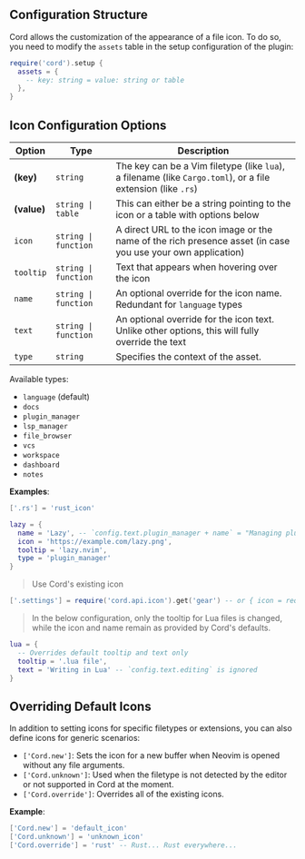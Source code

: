 ## Configuration Structure

Cord allows the customization of the appearance of a file icon. To do so, you need to modify the `assets` table in the setup configuration of the plugin:

```lua
require('cord').setup {
  assets = {
    -- key: string = value: string or table
  },
}
```

## Icon Configuration Options

| Option      | Type                  | Description                                                                                                  |
| ----------- | --------------------- | ------------------------------------------------------------------------------------------------------------ |
| **(key)**   | `string`              | The key can be a Vim filetype (like `lua`), a filename (like `Cargo.toml`), or a file extension (like `.rs`) |
| **(value)** | `string \| table`     | This can either be a string pointing to the icon or a table with options below                               |
| `icon`      | `string \| function ` | A direct URL to the icon image or the name of the rich presence asset (in case you use your own application) |
| `tooltip`   | `string \| function`  | Text that appears when hovering over the icon                                                                |
| `name`      | `string \| function`  | An optional override for the icon name. Redundant for `language` types                                       |
| `text`      | `string \| function`  | An optional override for the icon text. Unlike other options, this will fully override the text              |
| `type`      | `string`              | Specifies the context of the asset.                                                                          |

Available types:
- `language` (default)
- `docs`
- `plugin_manager`
- `lsp_manager`
- `file_browser`
- `vcs`
- `workspace`
- `dashboard`
- `notes`

**Examples**:
```lua
['.rs'] = 'rust_icon'
```
```lua
lazy = {
  name = 'Lazy', -- `config.text.plugin_manager + name` = "Managing plugins in Lazy"
  icon = 'https://example.com/lazy.png',
  tooltip = 'lazy.nvim',
  type = 'plugin_manager'
}
```
> Use Cord's existing icon
```lua
['.settings'] = require('cord.api.icon').get('gear') -- or { icon = require(...) }
```
> In the below configuration, only the tooltip for Lua files is changed, while the icon and name remain as provided by Cord's defaults.
```lua
lua = {
  -- Overrides default tooltip and text only
  tooltip = '.lua file',
  text = 'Writing in Lua' -- `config.text.editing` is ignored
}
```

## Overriding Default Icons

In addition to setting icons for specific filetypes or extensions, you can also define icons for generic scenarios:

- `['Cord.new']`: Sets the icon for a new buffer when Neovim is opened without any file arguments.
- `['Cord.unknown']`: Used when the filetype is not detected by the editor or not supported in Cord at the moment.
- `['Cord.override']`: Overrides all of the existing icons.

**Example**:
```lua
['Cord.new'] = 'default_icon'
['Cord.unknown'] = 'unknown_icon'
['Cord.override'] = 'rust' -- Rust... Rust everywhere...
```